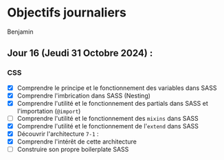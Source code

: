# Objectifs journaliers

Benjamin

## Jour 16 (Jeudi 31 Octobre 2024) :

### CSS

- [X] Comprendre le principe et le fonctionnement des variables dans SASS
- [X] Comprendre l'imbrication dans SASS (Nesting)
- [X] Comprendre l'utilité et le fonctionnement des partials dans SASS et l'importation (`@import`)
- [ ] Comprendre l'utilité et le fonctionnement des `mixins` dans SASS
- [X] Comprendre l'utilité et le fonctionnement de l'`extend` dans SASS
- [X] Découvrir l'architecture `7-1` :
- [X] Comprendre l'intérêt de cette architecture
- [ ] Construire son propre boilerplate SASS
